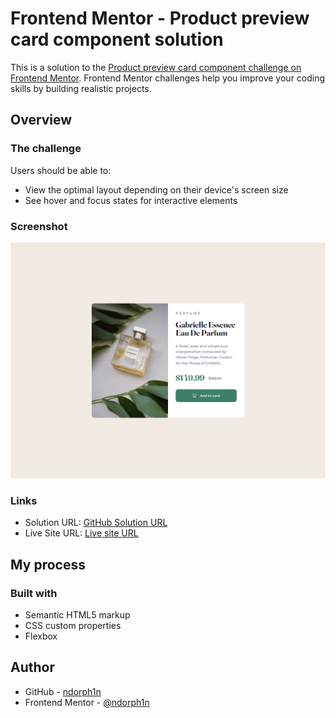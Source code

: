 # Frontend Mentor - Product preview card component solution

This is a solution to the [Product preview card component challenge on Frontend Mentor](https://www.frontendmentor.io/challenges/product-preview-card-component-GO7UmttRfa). Frontend Mentor challenges help you improve your coding skills by building realistic projects. 


## Overview

### The challenge

Users should be able to:

- View the optimal layout depending on their device's screen size
- See hover and focus states for interactive elements

### Screenshot

![demo](https://raw.githubusercontent.com/ndorph1n/frontend-mentor/main/card%20component//image/Card%20component%20demo.png)


### Links

- Solution URL: [GitHub Solution URL](https://github.com/ndorph1n/frontend-mentor/tree/main/card%20component)
- Live Site URL: [Live site URL](https://ndorph1n.github.io/frontend-mentor/card%20component/)


## My process

### Built with

- Semantic HTML5 markup
- CSS custom properties
- Flexbox

## Author

- GitHub - [ndorph1n](https://github.com/ndorph1n)
- Frontend Mentor - [@ndorph1n](https://www.frontendmentor.io/profile/ndorph1n)
